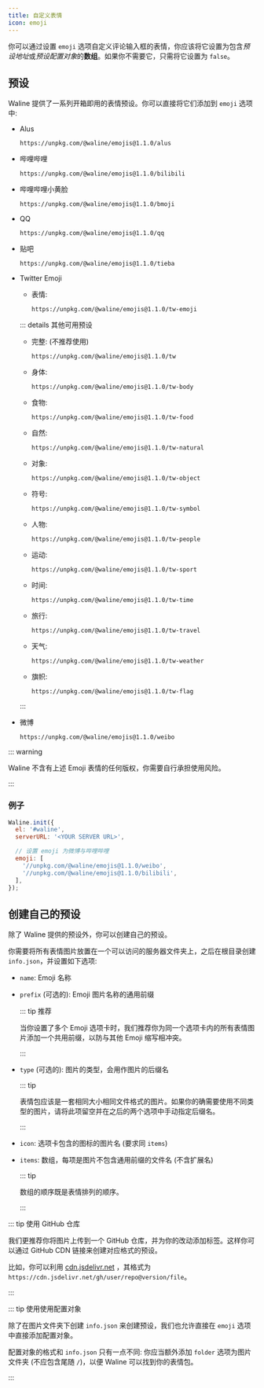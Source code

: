 ```yaml
---
title: 自定义表情
icon: emoji
---
```


你可以通过设置 `emoji` 选项自定义评论输入框的表情，你应该将它设置为包含*预设地址*或*预设配置对象*的**数组**。如果你不需要它，只需将它设置为 `false`。

<!-- more -->

## 预设

Waline 提供了一系列开箱即用的表情预设。你可以直接将它们添加到 `emoji` 选项中:

- Alus

  ```http
  https://unpkg.com/@waline/emojis@1.1.0/alus
  ```

- 哔哩哔哩

  ```http
  https://unpkg.com/@waline/emojis@1.1.0/bilibili
  ```

- 哔哩哔哩小黄脸

  ```http
  https://unpkg.com/@waline/emojis@1.1.0/bmoji
  ```

- QQ

  ```http
  https://unpkg.com/@waline/emojis@1.1.0/qq
  ```

- 贴吧

  ```http
  https://unpkg.com/@waline/emojis@1.1.0/tieba
  ```

- Twitter Emoji

  - 表情:

    ```http
    https://unpkg.com/@waline/emojis@1.1.0/tw-emoji
    ```

  ::: details 其他可用预设

  - 完整: (不推荐使用)

    ```http
    https://unpkg.com/@waline/emojis@1.1.0/tw
    ```

  - 身体:

    ```http
    https://unpkg.com/@waline/emojis@1.1.0/tw-body
    ```

  - 食物:

    ```http
    https://unpkg.com/@waline/emojis@1.1.0/tw-food
    ```

  - 自然:

    ```http
    https://unpkg.com/@waline/emojis@1.1.0/tw-natural
    ```

  - 对象:

    ```http
    https://unpkg.com/@waline/emojis@1.1.0/tw-object
    ```

  - 符号:

    ```http
    https://unpkg.com/@waline/emojis@1.1.0/tw-symbol
    ```

  - 人物:

    ```http
    https://unpkg.com/@waline/emojis@1.1.0/tw-people
    ```

  - 运动:

    ```http
    https://unpkg.com/@waline/emojis@1.1.0/tw-sport
    ```

  - 时间:

    ```http
    https://unpkg.com/@waline/emojis@1.1.0/tw-time
    ```

  - 旅行:

    ```http
    https://unpkg.com/@waline/emojis@1.1.0/tw-travel
    ```

  - 天气:

    ```http
    https://unpkg.com/@waline/emojis@1.1.0/tw-weather
    ```

  - 旗帜:

    ```http
    https://unpkg.com/@waline/emojis@1.1.0/tw-flag
    ```

  :::

- 微博

  ```http
  https://unpkg.com/@waline/emojis@1.1.0/weibo
  ```

::: warning

Waline 不含有上述 Emoji 表情的任何版权，你需要自行承担使用风险。

:::

### 例子

```js
Waline.init({
  el: '#waline',
  serverURL: '<YOUR SERVER URL>',

  // 设置 emoji 为微博与哔哩哔哩
  emoji: [
    '//unpkg.com/@waline/emojis@1.1.0/weibo',
    '//unpkg.com/@waline/emojis@1.1.0/bilibili',
  ],
});
```

## 创建自己的预设

除了 Waline 提供的预设外，你可以创建自己的预设。

你需要将所有表情图片放置在一个可以访问的服务器文件夹上，之后在根目录创建 `info.json`，并设置如下选项:

- `name`: Emoji 名称

- `prefix` (可选的): Emoji 图片名称的通用前缀

  ::: tip 推荐

  当你设置了多个 Emoji 选项卡时，我们推荐你为同一个选项卡内的所有表情图片添加一个共用前缀，以防与其他 Emoji 缩写相冲突。

  :::

- `type` (可选的): 图片的类型，会用作图片的后缀名

  ::: tip

  表情包应该是一套相同大小相同文件格式的图片。如果你的确需要使用不同类型的图片，请将此项留空并在之后的两个选项中手动指定后缀名。

  :::

- `icon`: 选项卡包含的图标的图片名 (要求同 `items`)

- `items`: 数组，每项是图片不包含通用前缀的文件名 (不含扩展名)

  ::: tip

  数组的顺序既是表情排列的顺序。

  :::

::: tip 使用 GitHub 仓库

我们更推荐你将图片上传到一个 GitHub 仓库，并为你的改动添加标签。这样你可以通过 GitHub CDN 链接来创建对应格式的预设。

比如，你可以利用 [cdn.jsdelivr.net](https://www.jsdelivr.com/) ，其格式为 `https://cdn.jsdelivr.net/gh/user/repo@version/file`。

:::

::: tip 使用使用配置对象

除了在图片文件夹下创建 `info.json` 来创建预设，我们也允许直接在 `emoji` 选项中直接添加配置对象。

配置对象的格式和 `info.json` 只有一点不同: 你应当额外添加 `folder` 选项为图片文件夹 (不应包含尾随 `/`)，以便 Waline 可以找到你的表情包。

:::
